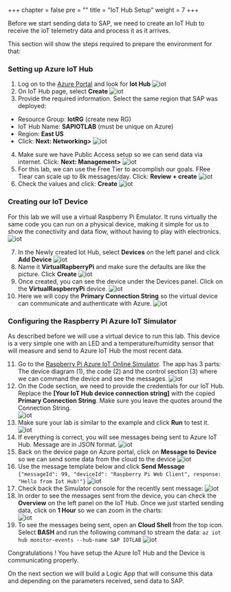 +++
chapter = false
pre = "<b></b>"
title = "IoT Hub Setup"
weight = 7
+++

Before we start sending data to SAP, we need to create an IoT Hub to receive the ioT telemetry data and process it as it arrives. 

This section will show the steps required to prepare the environment for that:

### Setting up Azure IoT Hub

1. Log on to the [Azure Portal](https://portal.azure.com) and look for **Iot Hub**
![iot](/images/iot01.png?height=150px) 
2. On IoT Hub page, select **Create** 
![iot](/images/iot02.png?height=150px) 
3. Provide the required information. Select the same region that SAP was deployed:
- Resource Group: **IotRG** (create new RG)
- IoT Hub Name: **SAPIOTLAB** (must be unique on Azure)
- Region: **East US** 
- Click: **Next: Networking>** 
![iot](/images/iot03.png?height=550px) 
4. Make sure we have Public Access setup so we can send data via internet. Click: **Next: Management>** 
![iot](/images/iot04.png?height=550px) 
5. For this lab, we can use the Free Tier to accomplish our goals. FRee Tiear can scale up to 8k messages/day. Click: **Review + create** 
![iot](/images/iot05.png?height=550px) 
6. Check the values and click: **Create** 
![iot](/images/iot06.png?height=550px) 

### Creating our IoT Device

For this lab we will use a virtual Raspberry Pi Emulator. It runs virtually the same code you can run on a physical device, making it simple for us to show the conectivity and data flow, without having to play with electronics. 
![iot](/images/iot-sample01.png) 

7. In the Newly created Iot Hub, select **Devices** on the left panel and click **Add Device** 
![iot](/images/iot07.png?height=550px) 
8. Name it **VirtualRapberryPi** and make sure the defaults are like the picture. Click **Create** 
![iot](/images/iot08.png?height=550px) 
9. Once created, you can see the device under the Devices panel. Click on the **VirtualRaspberryPi** device.
![iot](/images/iot09.png) 
10. Here we will copy the **Primary Connection String** so the virtual device can communicate and authenticate with Azure. 
![iot](/images/iot10.png)

### Configuring the Raspberry Pi Azure IoT Simulator

As described before we will use a virtual device to run this lab. This device is a very simple one with an LED and a temperature/humidity sensor that will measure and send to Azure IoT Hub the most recent data. 

11. Go to the [Raspberry Pi Azure IoT Online Simulator](https://azure-samples.github.io/raspberry-pi-web-simulator/). The app has 3 parts: The device diagram (1), the code (2) and the control section (3) where we can command the device and see the messages. 
![iot](/images/iot-sample02.png) 
12. On the Code section, we need to provide the credentials for our IoT Hub. Replace the **[Your IoT Hub device connection string]** with the copied **Primary Connection String**. Make sure you leave the quotes around the Connection String.  
![iot](/images/iot11.png)
13. Make sure your lab is similar to the example and click **Run** to test it. 
![iot](/images/iot12.png)
14. If everything is correct, you will see messages being sent to Azure IoT Hub. Message are in JSON format. 
![iot](/images/iot13.png)
15. Back on the device page on Azure portal, click on **Message to Device** so we can send some data from the cloud to the device
![iot](/images/iot14.png)
16. Use the message template below and click **Send Message** 
`{"messageId": 99, "deviceId": "Raspberry Pi Web Client", response: "Hello from Iot Hub!"}`
![iot](/images/iot15.png)
17. Check back the Simulator console for the recently sent message:
![iot](/images/iot16.png)
18. In order to see the messages sent from the device, you can check the **Overview** on the left panel on the IoT Hub. Once we just started sending data, click on **1 Hour** so we can zoom in the charts:  
![iot](/images/iot17.png)
19. To see the messages being sent, open an **Cloud Shell** from the top icon. Select **BASH** and run the following command to stream the data: 
`az iot hub monitor-events --hub-name SAP IOTLAB`
![iot](/images/iot18.png)

Congratulations ! You have setup the Azure IoT Hub and the Device is communicating properly. 

On the next section we will build a Logic App that will consume this data and depending on the parameters received, send data to SAP. 





